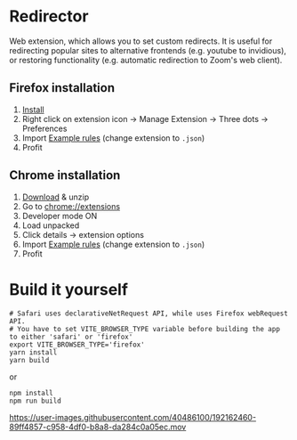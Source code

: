 # Redirector
Web extension, which allows you to set custom redirects. It is useful for redirecting popular sites to alternative frontends (e.g. youtube to invidious), or restoring functionality (e.g. automatic redirection to Zoom's web client).

## Firefox installation
1. [Install](https://addons.mozilla.org/en-US/firefox/addon/my-redirector/)
2. Right click on extension icon -> Manage Extension -> Three dots -> Preferences
3. Import [Example rules](https://github.com/lifo9/Redirector/files/9641757/rules_1664131688943.txt) (change extension to `.json`)
4. Profit

## Chrome installation
1. [Download](https://github.com/lifo9/Redirector/releases/download/release/redirector-1.0.0.zip) & unzip
2. Go to [chrome://extensions](chrome://extensions)
3. Developer mode ON
4. Load unpacked
5. Click details -> extension options
6. Import [Example rules](https://github.com/lifo9/Redirector/files/9641757/rules_1664131688943.txt) (change extension to `.json`)
7. Profit

# Build it yourself
```
# Safari uses declarativeNetRequest API, while uses Firefox webRequest API.
# You have to set VITE_BROWSER_TYPE variable before building the app to either 'safari' or 'firefox'
export VITE_BROWSER_TYPE='firefox'
yarn install
yarn build
```
or
```
npm install
npm run build
```

https://user-images.githubusercontent.com/40486100/192162460-89ff4857-c958-4df0-b8a8-da284c0a05ec.mov
